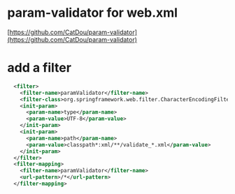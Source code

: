 # param-validator for web.xml

[https://github.com/CatDou/param-validator](https://github.com/CatDou/param-validator)

# add a filter
```xml
  <filter>
    <filter-name>paramValidator</filter-name>
    <filter-class>org.springframework.web.filter.CharacterEncodingFilter</filter-class>
    <init-param>
      <param-name>type</param-name>
      <param-value>UTF-8</param-value>
    </init-param>
    <init-param>
      <param-name>path</param-name>
      <param-value>classpath*:xml/**/validate_*.xml</param-value>
    </init-param>
  </filter>
  <filter-mapping>
    <filter-name>paramValidator</filter-name>
    <url-pattern>/*</url-pattern>
  </filter-mapping>
```